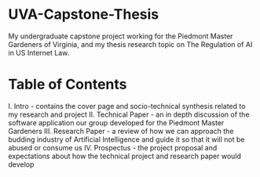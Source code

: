 # UVA-Capstone-Thesis
My undergraduate capstone project working for the Piedmont Master Gardeners of Virginia, and my thesis research topic on The Regulation of AI in US Internet Law.

# Table of Contents
I. Intro - contains the cover page and socio-technical synthesis related to my research and project
II. Technical Paper - an in depth discussion of the software application our group developed for the Piedmont Master Gardeners
III. Research Paper - a review of how we can approach the budding industry of Artificial Intelligence and guide it so that it will not be abused or consume us
IV. Prospectus - the project proposal and expectations about how the technical project and research paper would develop
